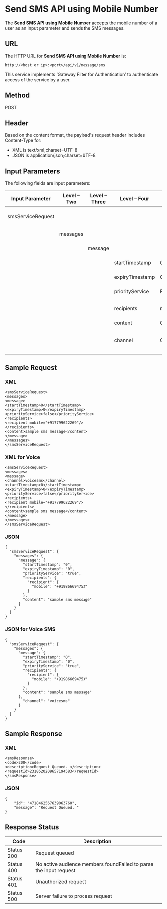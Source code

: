                            


Send SMS API using Mobile Number
================================

The **Send SMS API using Mobile Number** accepts the mobile number of a user as an input parameter and sends the SMS messages.

URL
---

The HTTP URL for **Send SMS API using Mobile Number** is:

```
http://<host or ip>:<port>/api/v1/message/sms
```

This service implements ‘Gateway Filter for Authentication’ to authenticate access of the service by a user.

Method
------

POST

Header
------

Based on the content format, the payload's request header includes Content-Type for:

*   XML is text/xml;charset=UTF-8
*   JSON is application/json;charset=UTF-8

Input Parameters
----------------

The following fields are input parameters:

  
| Input Parameter | Level – Two | Level – Three | Level – Four | Required | Type | Description |
| --- | --- | --- | --- | --- | --- | --- |
| smsServiceRequest |   |   |   |   |   | An array of smsServiceRequest objects |
|   | messages |   |   |   |   | An array of messages objects |
|   |   | message |   |   |   | An array of message objects |
|   |   |   | startTimestamp | Optional | string | Time relative to a starting point |
|   |   |   | expiryTimestamp | Optional | string | Time relative to an ending point |
|   |   |   | priorityService | Required | boolean | If priority service or not |
|   |   |   | recipients | mobile (Required) |   | An array of recipients objects: -mobile |
|   |   |   | content | Optional | string | SMS description |
|   |   |   | channel | Optional | string | Used to define type of SMS. For example Voice SMS or Text SMS. |

Sample Request
--------------

### XML

```
<smsServiceRequest>  
<messages>  
<message>  
<startTimestamp>0</startTimestamp>  
<expiryTimestamp>0</expiryTimestamp>  
<priorityService>false</priorityService>  
<recipients>  
<recipient mobile="+917799622269"/>  
</recipients>  
<content>sample sms message</content>  
</message>  
</messages>  
</smsServiceRequest>  

```

### XML for Voice

```
<smsServiceRequest>  
<messages>  
<message>  
<channel>voicesms</channel>  
<startTimestamp>0</startTimestamp>  
<expiryTimestamp>0</expiryTimestamp>  
<priorityService>false</priorityService>  
<recipients>  
<recipient mobile="+917799622269"/>  
</recipients>  
<content>sample sms message</content>  
</message>  
</messages>  
</smsServiceRequest>  

```

### JSON

```
{
  "smsServiceRequest": {
    "messages": {
      "message": {
        "startTimestamp": "0",
        "expiryTimestamp": "0",
        "priorityService": "true",
        "recipients": {
          "recipient": {
            "mobile": "+919866694753"
          }
        },
        "content": "sample sms message"
      }
    }
  }
}
```

### JSON for Voice SMS

```
{
  "smsServiceRequest": {
    "messages": {
      "message": {
        "startTimestamp": "0",
        "expiryTimestamp": "0",
        "priorityService": "true",
        "recipients": {
          "recipient": {
            "mobile": "+919866694753"
          }
        },
        "content": "sample sms message"
      },
        "channel": "voicesms"
      }
    }
  }
}
```

Sample Response
---------------

### XML

```
<smsResponse>  
<code>200</code>  
<description>Request Queued. </description>  
<requestId>2318520209657194583</requestId>  
</smsResponse>  

```

### JSON

```
{
	"id": "4718462567639063760",
	"message": "Request Queued. "
}
```

Response Status
---------------

  
| Code | Description |
| --- | --- |
| Status 200 | Request queued |
| Status 400 | No active audience members foundFailed to parse the input request |
| Status 401 | Unauthorized request |
| Status 500 | Server failure to process request |
